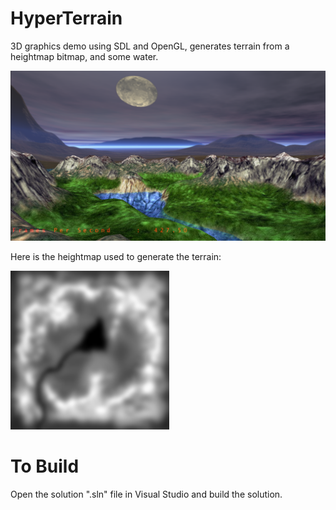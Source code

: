 # HyperTerrain
3D graphics demo using SDL and OpenGL, generates terrain from a heightmap bitmap, and some water.
  
![screenshot of demo](https://github.com/thermionik/HyperTerrain/blob/main/screenshot.png)

Here is the heightmap used to generate the terrain:  

![screenshot of heightmap](https://github.com/thermionik/HyperTerrain/blob/main/screenshot_heightmap.png)

# To Build 
  
Open the solution ".sln" file in Visual Studio and build the solution.
